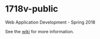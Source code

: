 # 1718v-public
Web Application Development - Spring 2018

See the [wiki](https://github.com/isel-leic-daw/1718v-public/wiki) for more information.
